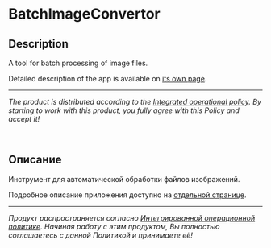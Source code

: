 # BatchImageConvertor

## Description

A tool for batch processing of image files.

Detailed description of the app is available on [its own page](https://adslbarxatov.github.io/BatchImageConvertor).

---

*The product is distributed according to the [Integrated operational policy](https://adslbarxatov.github.io/IOP).
By starting to work with this product, you fully agree with this Policy and accept it!*

&nbsp;



## Описание

Инструмент для автоматической обработки файлов изображений.

Подробное описание приложения доступно на [отдельной странице](https://adslbarxatov.github.io/BatchImageConvertor/ru).

---

*Продукт распространяется согласно [Интегрированной операционной политике](https://adslbarxatov.github.io/IOP/ru).
Начиная работу с этим продуктом, Вы полностью соглашаетесь с данной Политикой и принимаете её!*
